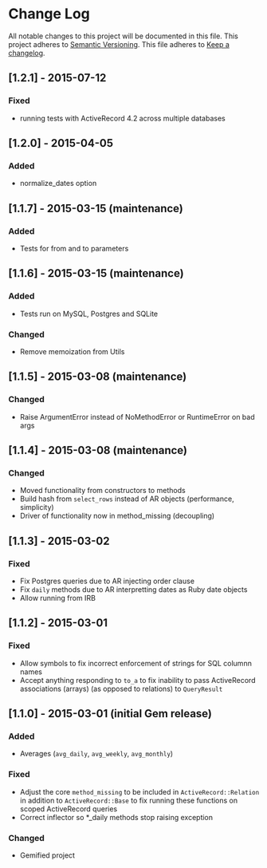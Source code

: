 # Change Log
All notable changes to this project will be documented in this file.
This project adheres to [Semantic Versioning](http://semver.org/).
This file adheres to [Keep a changelog](http://keepachangelog.com/).

## [1.2.1] - 2015-07-12
### Fixed
- running tests with ActiveRecord 4.2 across multiple databases

## [1.2.0] - 2015-04-05
### Added
- normalize_dates option

## [1.1.7] - 2015-03-15 (maintenance)
### Added
- Tests for from and to parameters

## [1.1.6] - 2015-03-15 (maintenance)
### Added
- Tests run on MySQL, Postgres and SQLite

### Changed
- Remove memoization from Utils

## [1.1.5] - 2015-03-08 (maintenance)
### Changed
- Raise ArgumentError instead of NoMethodError or RuntimeError on bad args

## [1.1.4] - 2015-03-08 (maintenance)
### Changed
- Moved functionality from constructors to methods
- Build hash from `select_rows` instead of AR objects (performance, simplicity)
- Driver of functionality now in method_missing (decoupling)

## [1.1.3] - 2015-03-02
### Fixed
- Fix Postgres queries due to AR injecting order clause
- Fix `daily` methods due to AR interpretting dates as Ruby date objects
- Allow running from IRB

## [1.1.2] - 2015-03-01
### Fixed
- Allow symbols to fix incorrect enforcement of strings for SQL columnn names
- Accept anything responding to `to_a` to fix inability to pass ActiveRecord associations (arrays) (as opposed to relations) to `QueryResult`

## [1.1.0] - 2015-03-01 (initial Gem release)
### Added
- Averages (`avg_daily`, `avg_weekly`, `avg_monthly`)

### Fixed
- Adjust the core `method_missing` to be included in `ActiveRecord::Relation` in addition to `ActiveRecord::Base` to fix running these functions on scoped ActiveRecord queries
- Correct inflector so *_daily methods stop raising exception

### Changed
- Gemified project
